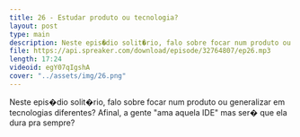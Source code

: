 ```yaml
---
title: 26 - Estudar produto ou tecnologia?
layout: post
type: main
description: Neste epis�dio solit�rio, falo sobre focar num produto ou generalizar em tecnologias diferentes? Afinal, a gente "ama aquela IDE" mas ser� que ela dura pra sempre?
file: https://api.spreaker.com/download/episode/32764807/ep26.mp3
length: 17:24
videoid: egY07qIgshA
cover: "../assets/img/26.png"
---
```


Neste epis�dio solit�rio, falo sobre focar num produto ou generalizar em tecnologias diferentes? Afinal, a gente "ama aquela IDE" mas ser� que ela dura pra sempre?